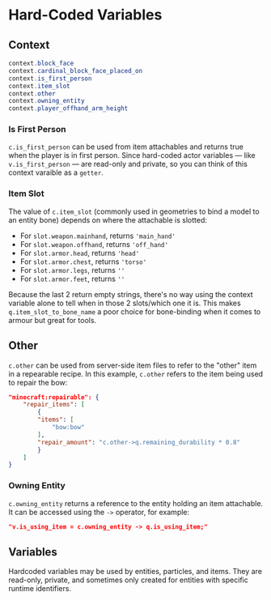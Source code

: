 
# Hard-Coded Variables
## Context
```c#
context.block_face
context.cardinal_block_face_placed_on
context.is_first_person
context.item_slot 
context.other
context.owning_entity 
context.player_offhand_arm_height
```

### Is First Person
`c.is_first_person` can be used from item attachables and returns true when the player is in first person. Since hard-coded actor variables ― like `v.is_first_person` ― are read-only and private, so you can think of this context varaible as a `getter`.


### Item Slot
The value of `c.item_slot` (commonly used in geometries to bind a model to an entity bone) depends on where the attachable is slotted:

- For `slot.weapon.mainhand`, returns `'main_hand'`
- For `slot.weapon.offhand`, returns `'off_hand'`
- For `slot.armor.head`, returns `'head'`
- For `slot.armor.chest`, returns `'torso'`
- For `slot.armor.legs`, returns `''`
- For `slot.armor.feet`, returns `''`

Because the last 2 return empty strings, there's no way using the context variable alone to tell when in those 2 slots/which one it is. This makes `q.item_slot_to_bone_name` a poor choice for bone-binding when it comes to armour but great for tools.

## Other
`c.other` can be used from server-side item files to refer to the "other" item in a repearable recipe.
In this example, `c.other` refers to the item being used to repair the bow:
```json
"minecraft:repairable": {
    "repair_items": [
        {
        "items": [
            "bow:bow"
        ],
        "repair_amount": "c.other->q.remaining_durability * 0.8"
        }
    ]
}
```

### Owning Entity
`c.owning_entity` returns a reference to the entity holding an item attachable. It can be accessed using the `->` operator, for example:
```json
"v.is_using_item = c.owning_entity -> q.is_using_item;"
```

## Variables
Hardcoded variables may be used by entities, particles, and items. They are read-only, private, and sometimes only created for entities with specific runtime identifiers.
<TextContent path="/Bedrock-Notebook/txt/molang/hardcoded.txt"/>